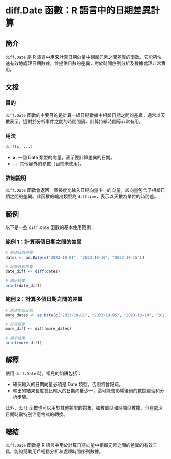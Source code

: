 <!--
Meta Description: # diff.Date 函數：R 語言中的日期差異計算 ## 簡介 `diff.Date` 是 R 語言中用來計算日期向量中相鄰元素之間差異的函數。它能夠快速有效地處理日期數據，並提供日數的差異，對於時間序列分析及數據處理非常實用。 ## 文檔 ### 目的 `diff.Date` 函數的主要目的是...
Meta Keywords: diff, date, 2023, dates, date_diff
-->

# diff.Date 函數：R 語言中的日期差異計算

## 簡介
`diff.Date` 是 R 語言中用來計算日期向量中相鄰元素之間差異的函數。它能夠快速有效地處理日期數據，並提供日數的差異，對於時間序列分析及數據處理非常實用。

## 文檔
### 目的
`diff.Date` 函數的主要目的是計算一組日期數據中相鄰日期之間的差異，通常以天數表示。這對於分析事件之間的時間間隔、計算持續時間等非常有用。

### 用法
```R
diff(x, ...)
```
- **x**: 一個 Date 類型的向量，表示要計算差異的日期。
- **...**: 其他額外的參數（目前未使用）。

### 詳細說明
`diff.Date` 函數會返回一個長度比輸入日期向量少一的向量，該向量包含了相鄰日期之間的差異。此函數的輸出類型為 `difftime`，表示以天數為單位的時間差。

## 範例
以下是一些 `diff.Date` 函數的基本使用範例：

### 範例 1：計算兩個日期之間的差異
```R
# 創建日期向量
dates <- as.Date(c("2023-10-01", "2023-10-10", "2023-10-15"))

# 計算日期差異
date_diff <- diff(dates)

# 顯示結果
print(date_diff)
```

### 範例 2：計算多個日期之間的差異
```R
# 創建多個日期
more_dates <- as.Date(c("2023-10-01", "2023-10-05", "2023-10-10", "2023-10-15"))

# 計算差異
more_diff <- diff(more_dates)

# 顯示結果
print(more_diff)
```

## 解釋
使用 `diff.Date` 時，常見的陷阱包括：
- 確保輸入的日期向量必須是 Date 類型，否則將會報錯。
- 輸出的結果長度會比輸入的日期向量少一，這可能會影響後續的數據處理和分析步驟。

此外，`diff` 函數也可以用於其他類型的對象，如數值型和時間型數據，但在處理日期時需特別注意格式的轉換。

## 總結
`diff.Date` 函數是 R 語言中用於計算日期向量中相鄰元素之間的差異的有效工具，能夠幫助用戶輕鬆分析和處理時間序列數據。